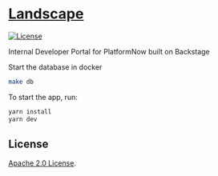 # [Landscape](https://backstage.io)

[![License](https://img.shields.io/badge/License-Apache%202.0-blue.svg)](https://opensource.org/licenses/Apache-2.0)

Internal Developer Portal for PlatformNow built on Backstage

Start the database in docker

```sh
make db
```

To start the app, run:

```sh
yarn install
yarn dev
```

## License

<!-- Keep full URL links to repo files because this README syncs from main to gh-pages.  -->
[Apache 2.0 License](https://github.com/platformnow/landscape/blob/master/LICENSE).

